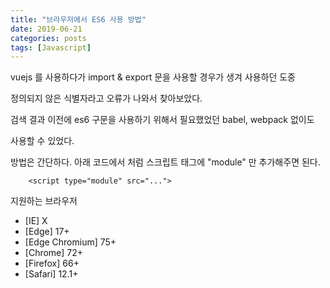 ```yaml
---
title: "브라우저에서 ES6 사용 방법"
date: 2019-06-21
categories: posts
tags: [Javascript] 
---
```


vuejs 를 사용하다가 import & export 문을 사용할 경우가 생겨 사용하던 도중

정의되지 않은 식별자라고 오류가 나와서 찾아보았다.

검색 결과 이전에 es6 구문을 사용하기 위해서 필요했었던 babel, webpack 없이도

사용할 수 있었다.

방법은 간단하다. 아래 코드에서 처럼 스크립트 태그에 "module" 만 추가해주면 된다.

```
	<script type="module" src="...">
```

지원하는 브라우저
- [IE] X
- [Edge] 17+
- [Edge Chromium] 75+
- [Chrome] 72+
- [Firefox] 66+
- [Safari] 12.1+

